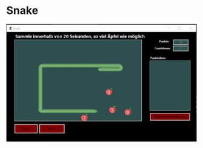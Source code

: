 # Snake
![Snake Interface](https://raw.githubusercontent.com/IvanZenger/Snake/master/Snake%20Interface%202.jpg)
